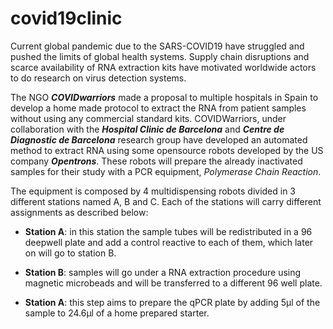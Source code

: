 # covid19clinic

Current global pandemic due to the SARS-COVID19 have struggled and pushed the limits of global health systems. Supply chain disruptions and scarce availability of RNA extraction kits have motivated  worldwide actors to do research on virus detection systems.  

The NGO ***COVIDwarriors*** made a proposal to multiple hospitals in Spain to develop a home made protocol to extract the RNA from patient samples without using any commercial standard kits. COVIDWarriors, under collaboration with the ***Hospital Clinic de Barcelona*** and ***Centre de Diagnostic de Barcelona*** research group have developed an automated method to extract RNA using some opensource robots developed by the US company ***Opentrons***. These robots will prepare the already inactivated samples for their study with a PCR equipment, *Polymerase Chain Reaction*.

The equipment is composed by 4 multidispensing robots divided in 3 different stations named A, B and C. Each of the stations will carry different assignments as described below:

- **Station A**: in this station the sample tubes will be redistributed in a 96 deepwell plate and add a control reactive to each of them, which later on will go to station B.

- **Station B**: samples will go under a RNA extraction procedure using magnetic microbeads and will be transferred to a different 96 well plate.

- **Station A**: this step aims to prepare the qPCR plate by adding 5µl of the sample to 24.6µl of a home prepared starter.
